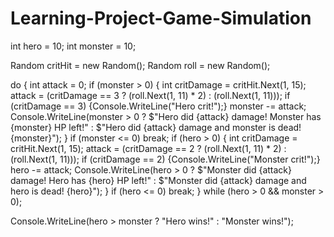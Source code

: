 # Learning-Project-Game-Simulation
int hero = 10;
int monster = 10;

Random critHit = new Random();
Random roll = new Random();

do 
{
int attack = 0;
    if (monster > 0)
        {
            int critDamage = critHit.Next(1, 15);
            attack = (critDamage == 3 ? (roll.Next(1, 11) * 2) : (roll.Next(1, 11)));
            if (critDamage == 3) {Console.WriteLine("Hero crit!");}
            monster -= attack;
            Console.WriteLine(monster > 0 ? $"Hero did {attack} damage! Monster has {monster} HP left!" : $"Hero did {attack} damage and monster is dead! {monster}");
        }
    if (monster <= 0) break;
    if (hero > 0)
        {
            int critDamage = critHit.Next(1, 15);
            attack = (critDamage == 2 ? (roll.Next(1, 11) * 2) : (roll.Next(1, 11)));
            if (critDamage == 2) {Console.WriteLine("Monster crit!");}
            hero -= attack;
            Console.WriteLine(hero > 0 ? $"Monster did {attack} damage! Hero has {hero} HP left!" : $"Monster did {attack} damage and hero is dead! {hero}");
        }
    if (hero <= 0) break;
} while (hero > 0 && monster > 0);

Console.WriteLine(hero > monster ? "Hero wins!" : "Monster wins!");
